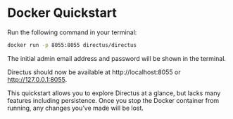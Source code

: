 # Docker Quickstart

Run the following command in your terminal:

```sh
docker run -p 8055:8055 directus/directus
```

The initial admin email address and password will be shown in the terminal. 

Directus should now be available at http://localhost:8055 or http://127.0.0.1:8055.

This quickstart allows you to explore Directus at a glance, but lacks many features including persistence. Once you stop the Docker container from running, any changes you’ve made will be lost.
